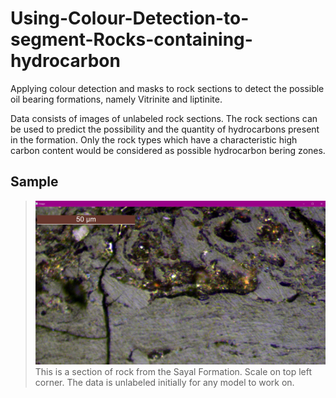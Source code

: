 # Using-Colour-Detection-to-segment-Rocks-containing-hydrocarbon
Applying colour detection and masks to rock sections to detect the possible oil bearing formations, namely Vitrinite and liptinite.

Data consists of images of unlabeled rock sections.
The rock sections can be used to predict the possibility and the quantity of hydrocarbons present in the formation.
Only the rock types which have a characteristic high carbon content would be considered as possible hydrocarbon bering zones.

## Sample
>![tiles](https://github.com/PranjalGhildiyal/Using-Colour-Detection-to-segment-Rocks-containing-hydrocarbon/blob/main/Accessories/Sample.png)
>This is a section of rock from the Sayal Formation. Scale on top left corner.
>The data is unlabeled initially for any model to work on.



